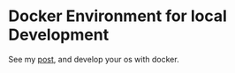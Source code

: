 Docker Environment for local Development
===

See my [post](https://coekjan.github.io/2022/03/05/Local-Development/), and develop your os with docker.

